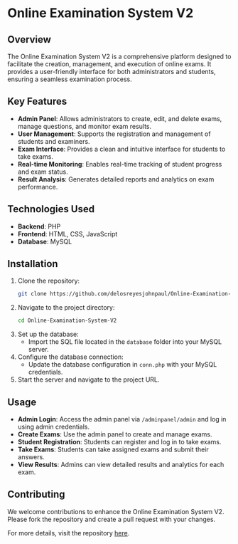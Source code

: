 
# Online Examination System V2

## Overview

The Online Examination System V2 is a comprehensive platform designed to facilitate the creation, management, and execution of online exams. It provides a user-friendly interface for both administrators and students, ensuring a seamless examination process.

## Key Features

- **Admin Panel**: Allows administrators to create, edit, and delete exams, manage questions, and monitor exam results.
- **User Management**: Supports the registration and management of students and examiners.
- **Exam Interface**: Provides a clean and intuitive interface for students to take exams.
- **Real-time Monitoring**: Enables real-time tracking of student progress and exam status.
- **Result Analysis**: Generates detailed reports and analytics on exam performance.

## Technologies Used

- **Backend**: PHP
- **Frontend**: HTML, CSS, JavaScript
- **Database**: MySQL

## Installation

1. Clone the repository:
    ```bash
    git clone https://github.com/delosreyesjohnpaul/Online-Examination-System-V2.git
    ```
2. Navigate to the project directory:
    ```bash
    cd Online-Examination-System-V2
    ```
3. Set up the database:
    - Import the SQL file located in the `database` folder into your MySQL server.
4. Configure the database connection:
    - Update the database configuration in `conn.php` with your MySQL credentials.
5. Start the server and navigate to the project URL.

## Usage

- **Admin Login**: Access the admin panel via `/adminpanel/admin` and log in using admin credentials.
- **Create Exams**: Use the admin panel to create and manage exams.
- **Student Registration**: Students can register and log in to take exams.
- **Take Exams**: Students can take assigned exams and submit their answers.
- **View Results**: Admins can view detailed results and analytics for each exam.

## Contributing

We welcome contributions to enhance the Online Examination System V2. Please fork the repository and create a pull request with your changes.


For more details, visit the repository [here](https://github.com/delosreyesjohnpaul/Online-Examination-System-V2).
